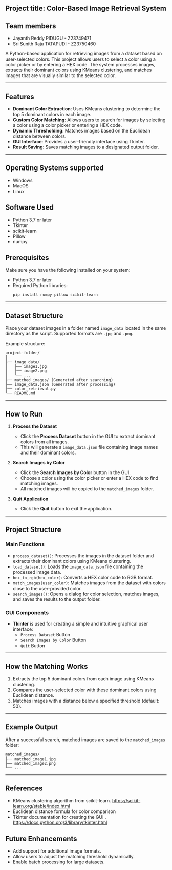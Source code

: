
## Project title: Color-Based Image Retrieval System  

## Team members
- Jayanth Reddy PIDUGU - Z23749471
- Sri Sunith Raju TATAPUDI - Z23750460



A Python-based application for retrieving images from a dataset based on user-selected colors. This project allows users to select a color using a color picker or by entering a HEX code. The system processes images, extracts their dominant colors using KMeans clustering, and matches images that are visually similar to the selected color.

---

## Features  
- **Dominant Color Extraction**: Uses KMeans clustering to determine the top 5 dominant colors in each image.  
- **Custom Color Matching**: Allows users to search for images by selecting a color using a color picker or entering a HEX code.  
- **Dynamic Thresholding**: Matches images based on the Euclidean distance between colors.  
- **GUI Interface**: Provides a user-friendly interface using Tkinter.  
- **Result Saving**: Saves matching images to a designated output folder.  

---
## Operating Systems supported
- Windows
- MacOS
- Linux

## Software Used
- Python 3.7 or later
- Tkinter
- scikit-learn
- Pillow
- numpy

## Prerequisites  

Make sure you have the following installed on your system:  
- Python 3.7 or later  
- Required Python libraries:  
  ```bash
  pip install numpy pillow scikit-learn
  ```  

---

## Dataset Structure  

Place your dataset images in a folder named `image_data` located in the same directory as the script. Supported formats are `.jpg` and `.png`.  

Example structure:  
```plaintext
project-folder/
│
├── image_data/
│   ├── image1.jpg
│   ├── image2.png
│   └── ...  
├── matched_images/ (Generated after searching)
├── image_data.json (Generated after processing)
├── color_retrieval.py
└── README.md  
```

---

## How to Run  

1. **Process the Dataset**  
   - Click the **Process Dataset** button in the GUI to extract dominant colors from all images.  
   - This will generate a `image_data.json` file containing image names and their dominant colors.  

2. **Search Images by Color**  
   - Click the **Search Images by Color** button in the GUI.  
   - Choose a color using the color picker or enter a HEX code to find matching images.  
   - All matched images will be copied to the `matched_images` folder.  

3. **Quit Application**  
   - Click the **Quit** button to exit the application.  

---

## Project Structure  

### Main Functions  
- `process_dataset()`: Processes the images in the dataset folder and extracts their dominant colors using KMeans clustering.  
- `load_dataset()`: Loads the `image_data.json` file containing the processed image data.  
- `hex_to_rgb(hex_color)`: Converts a HEX color code to RGB format.  
- `match_images(user_color)`: Matches images from the dataset with colors close to the user-provided color.  
- `search_images()`: Opens a dialog for color selection, matches images, and saves the results to the output folder.  

### GUI Components  
- **Tkinter** is used for creating a simple and intuitive graphical user interface:  
  - `Process Dataset` Button  
  - `Search Images by Color` Button  
  - `Quit` Button  

---

## How the Matching Works  
1. Extracts the top 5 dominant colors from each image using KMeans clustering.  
2. Compares the user-selected color with these dominant colors using Euclidean distance.  
3. Matches images with a distance below a specified threshold (default: 50).  

---

## Example Output  

After a successful search, matched images are saved to the `matched_images` folder:  
```plaintext
matched_images/
├── matched_image1.jpg
├── matched_image2.png
└── ...  
```  

---

## References
- KMeans clustering algorithm from scikit-learn.  https://scikit-learn.org/stable/index.html
- Euclidean distance formula for color comparison
- Tkinter documentation for creating the GUI . https://docs.python.org/3/library/tkinter.html

## Future Enhancements  
- Add support for additional image formats.  
- Allow users to adjust the matching threshold dynamically.  
- Enable batch processing for large datasets.  


